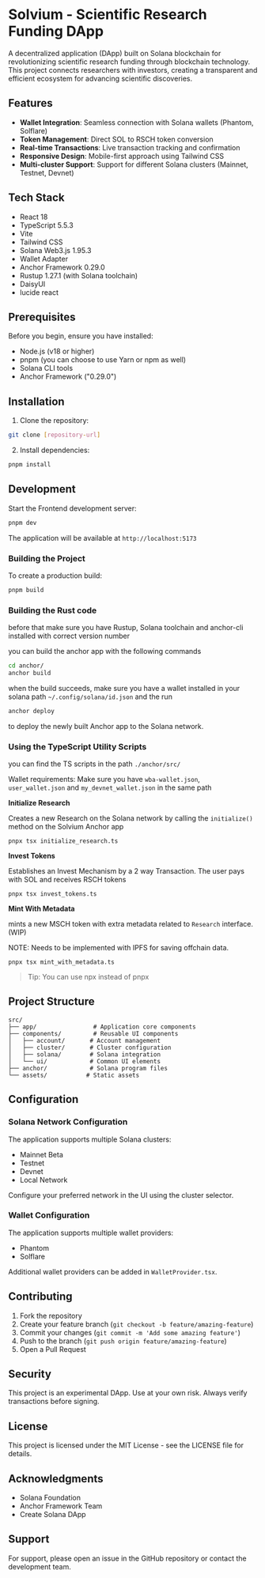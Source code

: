 # Solvium - Scientific Research Funding DApp

A decentralized application (DApp) built on Solana blockchain for revolutionizing scientific research funding through blockchain technology. This project connects researchers with investors, creating a transparent and efficient ecosystem for advancing scientific discoveries.

## Features

- **Wallet Integration**: Seamless connection with Solana wallets (Phantom, Solflare)
- **Token Management**: Direct SOL to RSCH token conversion
- **Real-time Transactions**: Live transaction tracking and confirmation
- **Responsive Design**: Mobile-first approach using Tailwind CSS
- **Multi-cluster Support**: Support for different Solana clusters (Mainnet, Testnet, Devnet)

## Tech Stack

- React 18
- TypeScript 5.5.3
- Vite
- Tailwind CSS
- Solana Web3.js 1.95.3
- Wallet Adapter
- Anchor Framework 0.29.0
- Rustup 1.27.1   (with Solana toolchain)  
- DaisyUI
- lucide react 

## Prerequisites

Before you begin, ensure you have installed: 

- Node.js (v18 or higher)
- pnpm (you can choose to use Yarn or npm as well)
- Solana CLI tools
- Anchor Framework ("0.29.0")

## Installation


1. Clone the repository:
```bash
git clone [repository-url]
```

2. Install dependencies:
```bash
pnpm install
```


## Development

Start the Frontend development server:

```bash
pnpm dev
```

The application will be available at `http://localhost:5173`

### Building the Project

To create a production build:

```bash
pnpm build
```


### Building the Rust code 

before that make sure you have Rustup, Solana toolchain and anchor-cli installed with correct version number

you can build the anchor app with the following commands


```bash
cd anchor/
anchor build
```

when the build succeeds, make sure you have a wallet installed in your solana path `~/.config/solana/id.json`
and the run 
```bash
anchor deploy
```

to deploy the newly built Anchor app to the Solana network.


### Using the TypeScript Utility Scripts 

you can find the TS scripts in the path `./anchor/src/`

Wallet requirements: Make sure you have `wba-wallet.json`, `user_wallet.json` and `my_devnet_wallet.json` in the same path

**Initialize Research**

Creates a new Research on the Solana network by calling the `initialize()` method on the 
Solvium Anchor app

`pnpx tsx initialize_research.ts`


**Invest Tokens**

Establishes an Invest Mechanism by a 2 way Transaction. The user pays with SOL and receives RSCH tokens

`pnpx tsx invest_tokens.ts`


**Mint With Metadata**

mints a new MSCH token with extra metadata related to `Research` interface. (WIP) 

NOTE: Needs to be implemented with IPFS for saving offchain data.

`pnpx tsx mint_with_metadata.ts`

> Tip: You can use npx instead of pnpx


## Project Structure

```
src/
├── app/                # Application core components
├── components/         # Reusable UI components
│   ├── account/       # Account management
│   ├── cluster/       # Cluster configuration
│   ├── solana/        # Solana integration
│   └── ui/            # Common UI elements
├── anchor/            # Solana program files
└── assets/           # Static assets
```

## Configuration

### Solana Network Configuration

The application supports multiple Solana clusters:
- Mainnet Beta
- Testnet
- Devnet
- Local Network

Configure your preferred network in the UI using the cluster selector.

### Wallet Configuration

The application supports multiple wallet providers:
- Phantom
- Solflare

Additional wallet providers can be added in `WalletProvider.tsx`.

## Contributing

1. Fork the repository
2. Create your feature branch (`git checkout -b feature/amazing-feature`)
3. Commit your changes (`git commit -m 'Add some amazing feature'`)
4. Push to the branch (`git push origin feature/amazing-feature`)
5. Open a Pull Request

## Security

This project is an experimental DApp. Use at your own risk. Always verify transactions before signing.

## License

This project is licensed under the MIT License - see the LICENSE file for details.

## Acknowledgments

- Solana Foundation
- Anchor Framework Team
- Create Solana DApp

## Support

For support, please open an issue in the GitHub repository or contact the development team.